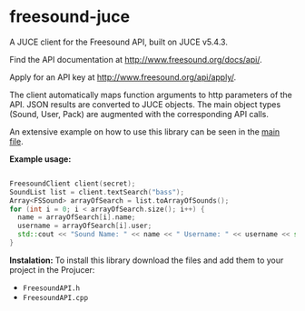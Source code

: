 # freesound-juce

A JUCE client for the Freesound API, built on JUCE v5.4.3.

Find the API documentation at http://www.freesound.org/docs/api/.

Apply for an API key at http://www.freesound.org/api/apply/.

The client automatically maps function arguments to http parameters of the API.
JSON results are converted to JUCE objects. The main object types (Sound,
User, Pack) are augmented with the corresponding API calls.

An extensive example on how to use this library can be seen in the [main file](https://github.com/aframires/freesound-juce/blob/master/Source/Main.cpp).

**Example usage:**

```cpp

FreesoundClient client(secret);
SoundList list = client.textSearch("bass");
Array<FSSound> arrayOfSearch = list.toArrayOfSounds();
for (int i = 0; i < arrayOfSearch.size(); i++) {
  name = arrayOfSearch[i].name;
  username = arrayOfSearch[i].user;
  std::cout << "Sound Name: " << name << " Username: " << username << std::endl;
}

```
**Instalation:**
To install this library download the files and add them to your project in the Projucer:

* `FreesoundAPI.h`
* `FreesoundAPI.cpp`

